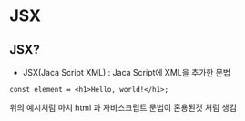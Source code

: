 # JSX

## JSX?

- JSX(Jaca Script XML) : Jaca Script에 XML을 추가한 문법

```JSX
const element = <h1>Hello, world!</h1>;
```

위의 예시처럼 마치 html 과 자바스크립트 문법이 혼용된것 처럼 생김
